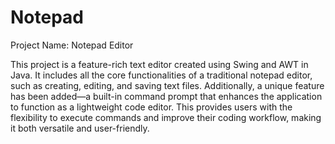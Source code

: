 # Notepad

Project Name: Notepad Editor

This project is a feature-rich text editor created using Swing and AWT in Java. It includes all the core functionalities of a traditional notepad editor, such as creating, editing, and saving text files. Additionally, a unique feature has been added—a built-in command prompt that enhances the application to function as a lightweight code editor. This provides users with the flexibility to execute commands and improve their coding workflow, making it both versatile and user-friendly.
